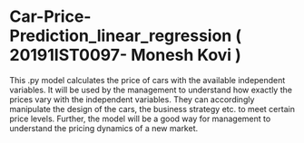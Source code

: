 # Car-Price-Prediction_linear_regression  ( 20191IST0097- Monesh Kovi )

This .py model calculates the price of cars with the available independent variables. It will be used by the management to understand how exactly the prices vary with the independent variables. They can accordingly manipulate the design of the cars, the business strategy etc. to meet certain price levels. Further, the model will be a good way for management to understand the pricing dynamics of a new market.
